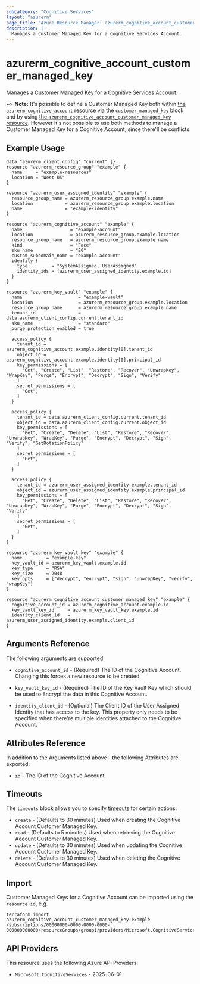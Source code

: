```yaml
---
subcategory: "Cognitive Services"
layout: "azurerm"
page_title: "Azure Resource Manager: azurerm_cognitive_account_customer_managed_key"
description: |-
  Manages a Customer Managed Key for a Cognitive Services Account.
---
```


# azurerm_cognitive_account_customer_managed_key

Manages a Customer Managed Key for a Cognitive Services Account.

~> **Note:** It's possible to define a Customer Managed Key both within [the `azurerm_cognitive_account` resource](cognitive_account.html) via the `customer_managed_key` block and by using [the `azurerm_cognitive_account_customer_managed_key` resource](cognitive_account_customer_managed_key.html). However it's not possible to use both methods to manage a Customer Managed Key for a Cognitive Account, since there'll be conflicts.

## Example Usage

```hcl
data "azurerm_client_config" "current" {}
resource "azurerm_resource_group" "example" {
  name     = "example-resources"
  location = "West US"
}

resource "azurerm_user_assigned_identity" "example" {
  resource_group_name = azurerm_resource_group.example.name
  location            = azurerm_resource_group.example.location
  name                = "example-identity"
}

resource "azurerm_cognitive_account" "example" {
  name                  = "example-account"
  location              = azurerm_resource_group.example.location
  resource_group_name   = azurerm_resource_group.example.name
  kind                  = "Face"
  sku_name              = "E0"
  custom_subdomain_name = "example-account"
  identity {
    type         = "SystemAssigned, UserAssigned"
    identity_ids = [azurerm_user_assigned_identity.example.id]
  }
}

resource "azurerm_key_vault" "example" {
  name                     = "example-vault"
  location                 = azurerm_resource_group.example.location
  resource_group_name      = azurerm_resource_group.example.name
  tenant_id                = data.azurerm_client_config.current.tenant_id
  sku_name                 = "standard"
  purge_protection_enabled = true

  access_policy {
    tenant_id = azurerm_cognitive_account.example.identity[0].tenant_id
    object_id = azurerm_cognitive_account.example.identity[0].principal_id
    key_permissions = [
      "Get", "Create", "List", "Restore", "Recover", "UnwrapKey", "WrapKey", "Purge", "Encrypt", "Decrypt", "Sign", "Verify"
    ]
    secret_permissions = [
      "Get",
    ]
  }

  access_policy {
    tenant_id = data.azurerm_client_config.current.tenant_id
    object_id = data.azurerm_client_config.current.object_id
    key_permissions = [
      "Get", "Create", "Delete", "List", "Restore", "Recover", "UnwrapKey", "WrapKey", "Purge", "Encrypt", "Decrypt", "Sign", "Verify", "GetRotationPolicy"
    ]
    secret_permissions = [
      "Get",
    ]
  }

  access_policy {
    tenant_id = azurerm_user_assigned_identity.example.tenant_id
    object_id = azurerm_user_assigned_identity.example.principal_id
    key_permissions = [
      "Get", "Create", "Delete", "List", "Restore", "Recover", "UnwrapKey", "WrapKey", "Purge", "Encrypt", "Decrypt", "Sign", "Verify"
    ]
    secret_permissions = [
      "Get",
    ]
  }
}

resource "azurerm_key_vault_key" "example" {
  name         = "example-key"
  key_vault_id = azurerm_key_vault.example.id
  key_type     = "RSA"
  key_size     = 2048
  key_opts     = ["decrypt", "encrypt", "sign", "unwrapKey", "verify", "wrapKey"]
}

resource "azurerm_cognitive_account_customer_managed_key" "example" {
  cognitive_account_id = azurerm_cognitive_account.example.id
  key_vault_key_id     = azurerm_key_vault_key.example.id
  identity_client_id   = azurerm_user_assigned_identity.example.client_id
}
```

## Arguments Reference

The following arguments are supported:

* `cognitive_account_id` - (Required) The ID of the Cognitive Account. Changing this forces a new resource to be created.

* `key_vault_key_id` - (Required) The ID of the Key Vault Key which should be used to Encrypt the data in this Cognitive Account.

* `identity_client_id` - (Optional) The Client ID of the User Assigned Identity that has access to the key. This property only needs to be specified when there're multiple identities attached to the Cognitive Account.

## Attributes Reference

In addition to the Arguments listed above - the following Attributes are exported:

* `id` - The ID of the Cognitive Account.

## Timeouts

The `timeouts` block allows you to specify [timeouts](https://developer.hashicorp.com/terraform/language/resources/configure#define-operation-timeouts) for certain actions:

* `create` - (Defaults to 30 minutes) Used when creating the Cognitive Account Customer Managed Key.
* `read` - (Defaults to 5 minutes) Used when retrieving the Cognitive Account Customer Managed Key.
* `update` - (Defaults to 30 minutes) Used when updating the Cognitive Account Customer Managed Key.
* `delete` - (Defaults to 30 minutes) Used when deleting the Cognitive Account Customer Managed Key.

## Import

Customer Managed Keys for a Cognitive Account can be imported using the `resource id`, e.g.

```shell
terraform import azurerm_cognitive_account_customer_managed_key.example /subscriptions/00000000-0000-0000-0000-000000000000/resourceGroups/group1/providers/Microsoft.CognitiveServices/accounts/account1
```

## API Providers
<!-- This section is generated, changes will be overwritten -->
This resource uses the following Azure API Providers:

* `Microsoft.CognitiveServices` - 2025-06-01

